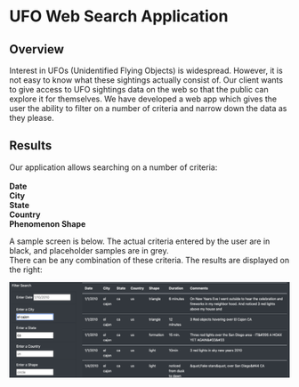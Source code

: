 # UFO Web Search Application

## Overview

Interest in UFOs (Unidentified Flying Objects) is widespread.  However, it is not easy to know what these sightings actually consist of.  Our client wants to give access to UFO sightings data on the web so that the public can explore it for themselves.  We have developed a web app which gives the user the ability to filter on a number of criteria and narrow down the data as they please.

## Results

Our application allows searching on a number of criteria:<br><br>
<b>Date<br>
City<br>
State<br>
Country<br>
Phenomenon Shape</b>

A sample screen is below.  The actual criteria entered by the user are in black, and placeholder samples are in grey.<br>
There can be any combination of these criteria.  The results are displayed on the right:

<img src=static/images/CriteriaImage.png></img>
